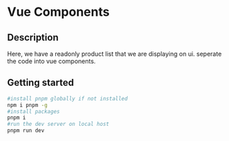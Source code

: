 # Vue Components

## Description

Here, we have a readonly product list that we are displaying on ui. seperate the code into vue components.

## Getting started
```bash
#install pnpm globally if not installed
npm i pnpm -g
#install packages
pnpm i 
#run the dev server on local host
pnpm run dev
```
